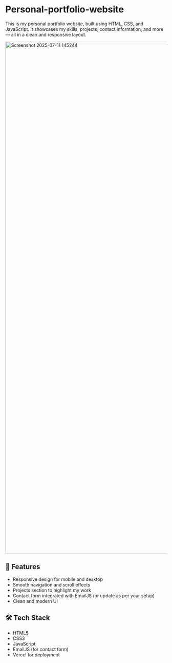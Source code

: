 # Personal-portfolio-website
This is my personal portfolio website, built using HTML, CSS, and JavaScript. It showcases my skills, projects, contact information, and more — all in a clean and responsive layout.

<img width="2872" height="1594" alt="Screenshot 2025-07-11 145244" src="https://github.com/user-attachments/assets/26569288-9d86-417f-aeb1-1a4b8fbdf1cb" />


## 🚀 Features

- Responsive design for mobile and desktop
- Smooth navigation and scroll effects
- Projects section to highlight my work
- Contact form integrated with EmailJS (or update as per your setup)
- Clean and modern UI

## 🛠️ Tech Stack

- HTML5
- CSS3
- JavaScript
- EmailJS (for contact form)
- Vercel for deployment


